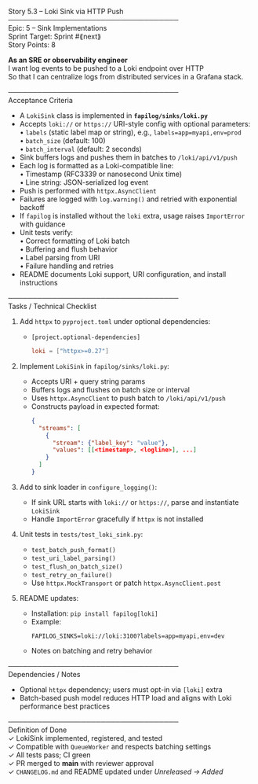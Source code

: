 Story 5.3 – Loki Sink via HTTP Push  
───────────────────────────────────  
Epic: 5 – Sink Implementations  
Sprint Target: Sprint #⟪next⟫  
Story Points: 8

**As an SRE or observability engineer**  
I want log events to be pushed to a Loki endpoint over HTTP  
So that I can centralize logs from distributed services in a Grafana stack.

───────────────────────────────────  
Acceptance Criteria

- A `LokiSink` class is implemented in **`fapilog/sinks/loki.py`**
- Accepts `loki://` or `https://` URI-style config with optional parameters:  
  • `labels` (static label map or string), e.g., `labels=app=myapi,env=prod`  
  • `batch_size` (default: 100)  
  • `batch_interval` (default: 2 seconds)
- Sink buffers logs and pushes them in batches to `/loki/api/v1/push`
- Each log is formatted as a Loki-compatible line:  
  • Timestamp (RFC3339 or nanosecond Unix time)  
  • Line string: JSON-serialized log event
- Push is performed with `httpx.AsyncClient`
- Failures are logged with `log.warning()` and retried with exponential backoff
- If `fapilog` is installed without the `loki` extra, usage raises `ImportError` with guidance
- Unit tests verify:  
  • Correct formatting of Loki batch  
  • Buffering and flush behavior  
  • Label parsing from URI  
  • Failure handling and retries
- README documents Loki support, URI configuration, and install instructions

───────────────────────────────────  
Tasks / Technical Checklist

1. Add `httpx` to `pyproject.toml` under optional dependencies:

   - `[project.optional-dependencies]`
     ```toml
     loki = ["httpx>=0.27"]
     ```

2. Implement `LokiSink` in `fapilog/sinks/loki.py`:

   - Accepts URI + query string params
   - Buffers logs and flushes on batch size or interval
   - Uses `httpx.AsyncClient` to push batch to `/loki/api/v1/push`
   - Constructs payload in expected format:
     ```json
     {
       "streams": [
         {
           "stream": {"label_key": "value"},
           "values": [[<timestamp>, <logline>], ...]
         }
       ]
     }
     ```

3. Add to sink loader in `configure_logging()`:

   - If sink URL starts with `loki://` or `https://`, parse and instantiate `LokiSink`
   - Handle `ImportError` gracefully if `httpx` is not installed

4. Unit tests in `tests/test_loki_sink.py`:

   - `test_batch_push_format()`
   - `test_uri_label_parsing()`
   - `test_flush_on_batch_size()`
   - `test_retry_on_failure()`
   - Use `httpx.MockTransport` or patch `httpx.AsyncClient.post`

5. README updates:
   - Installation: `pip install fapilog[loki]`
   - Example:
     ```env
     FAPILOG_SINKS=loki://loki:3100?labels=app=myapi,env=dev
     ```
   - Notes on batching and retry behavior

───────────────────────────────────  
Dependencies / Notes

- Optional `httpx` dependency; users must opt-in via `[loki]` extra
- Batch-based push model reduces HTTP load and aligns with Loki performance best practices

───────────────────────────────────  
Definition of Done  
✓ LokiSink implemented, registered, and tested  
✓ Compatible with `QueueWorker` and respects batching settings  
✓ All tests pass; CI green  
✓ PR merged to **main** with reviewer approval  
✓ `CHANGELOG.md` and README updated under _Unreleased → Added_
